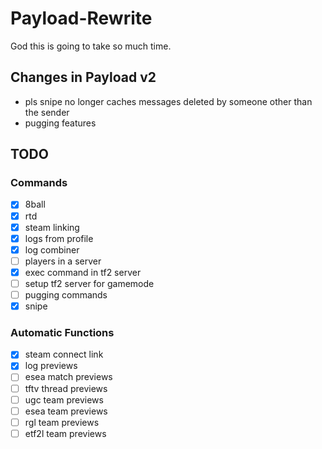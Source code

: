 # Payload-Rewrite
God this is going to take so much time.

## Changes in Payload v2
- pls snipe no longer caches messages deleted by someone other than the sender
- pugging features

## TODO

### Commands
- [x] 8ball
- [x] rtd
- [x] steam linking
- [x] logs from profile
- [x] log combiner
- [ ] players in a server
- [x] exec command in tf2 server
- [ ] setup tf2 server for gamemode
- [ ] pugging commands
- [x] snipe

### Automatic Functions
- [x] steam connect link
- [x] log previews
- [ ] esea match previews
- [ ] tftv thread previews
- [ ] ugc team previews
- [ ] esea team previews
- [ ] rgl team previews
- [ ] etf2l team previews